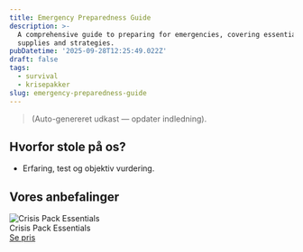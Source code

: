 ```yaml
---
title: Emergency Preparedness Guide
description: >-
  A comprehensive guide to preparing for emergencies, covering essential
  supplies and strategies.
pubDatetime: '2025-09-28T12:25:49.022Z'
draft: false
tags:
  - survival
  - krisepakker
slug: emergency-preparedness-guide
---
```

> (Auto-genereret udkast — opdater indledning).

## Hvorfor stole på os?
- Erfaring, test og objektiv vurdering.

## Vores anbefalinger


<!-- Auto: Affiliate-kort fra Products/SKUs -->

<div class="aff-card"><img src="abstract_15.png (https://v5.airtableusercontent.com/v3/u/45/45/1759075200000/tC5w7vlkHXoBKe49zXmMIw/iU-9qAwko8Ej2zJjnXPyNWQOdDJchXP1Hj7Uu1pFMb_OlmESMz7cYMeYZFrMAxug-onhIKy9MTyyg_C4-mgfnjP87iA-Gd9ghTIIDwrKwzEeKbY4lMZSX7LAODl2JbpqFTSJ0Njg-N_Ik5UchQhss-Irm_fqyxOIeU8iNh95y-Q/g3v5xc-LhN3AtqY5OKaWykztzWh6wVJ_I6zsIrCm9Ts)" alt="Crisis Pack Essentials" class="aff-card__img" /><div class="aff-card__meta"><div class="aff-card__title">Crisis Pack Essentials</div><a class="aff-btn" href="https://affiliate.homeessentialsee62.com/deal789?utm_source=klartilalt&utm_medium=affiliate&subid=emergency-preparedness-guide-2025-09-28" rel="sponsored nofollow noopener" target="_blank">Se pris</a></div></div>

